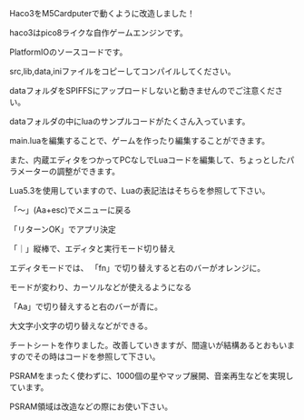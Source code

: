 Haco3をM5Cardputerで動くように改造しました！

haco3はpico8ライクな自作ゲームエンジンです。

PlatformIOのソースコードです。

src,lib,data,iniファイルをコピーしてコンパイルしてください。

dataフォルダをSPIFFSにアップロードしないと動きませんのでご注意ください。

dataフォルダの中にluaのサンプルコードがたくさん入っています。

main.luaを編集することで、ゲームを作ったり編集することができます。

また、内蔵エディタをつかってPCなしでLuaコードを編集して、ちょっとしたパラメーターの調整ができます。

Lua5.3を使用していますので、Luaの表記法はそちらを参照して下さい。

「〜」(Aa+esc)でメニューに戻る

「リターンOK」でアプリ決定

「｜」縦棒で、エディタと実行モード切り替え

エディタモードでは、
「fn」で切り替えすると右のバーがオレンジに。

モードが変わり、カーソルなどが使えるようになる

「Aa」で切り替えすると右のバーが青に。

大文字小文字の切り替えなどができる。

チートシートを作りました。改善していきますが、間違いが結構あるとおもいますのでその時はコードを参照して下さい。

PSRAMをまったく使わずに、1000個の星やマップ展開、音楽再生などを実現しています。

PSRAM領域は改造などの際にお使い下さい。
